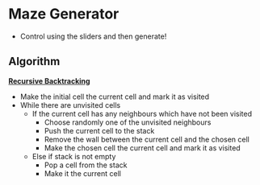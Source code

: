 # Maze Generator
* Control using the sliders and then generate!

## Algorithm
**[Recursive Backtracking](https://en.wikipedia.org/wiki/Maze_generation_algorithm#Recursive_backtracker)**
* Make the initial cell the current cell and mark it as visited
* While there are unvisited cells
    * If the current cell has any neighbours which have not been visited
        * Choose randomly one of the unvisited neighbours
        * Push the current cell to the stack
        * Remove the wall between the current cell and the chosen cell
        * Make the chosen cell the current cell and mark it as visited
    * Else if stack is not empty
        * Pop a cell from the stack
        * Make it the current cell
